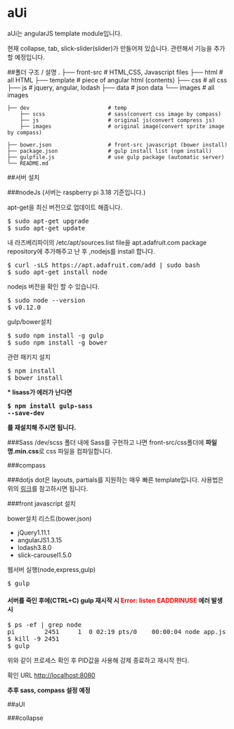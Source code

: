# aUi

aUi는 angularJS template module입니다.

현재 collapse, tab, slick-slider(slider)가 만들어져 있습니다.
관련해서 기능을 추가할 예정입니다.

##폴더 구조 / 설명
    .
    ├── front-src                   # HTML,CSS, Javascript files
        ├── html                    # all HTML
        ├── template                # piece of angular html (contents)
        ├── css                     # all css
        ├── js                      # jquery, angular, lodash
        ├── data                    # json data
        └── images                  # all images
        
    ├── dev                         # temp
        ├── scss                    # sass(convert css image by compass)
        ├── js                      # original js(convert compress js)
        ├── images                  # original image(convert sprite image by compass)
        
    ├── bower.json                  # front-src javascript (bower install)
    ├── package.json                # gulp install list (npm install)
    ├── gulpfile.js                 # use gulp package (automatic server)
    └── README.md

##서버 설치

###nodeJs
(서버는 raspberry pi 3.18 기준입니다.)

apt-get을 최신 버전으로 업데이트 해줍니다.
<pre>
$ sudo apt-get upgrade
$ sudo apt-get update
</pre>

내 라즈베리파이의 /etc/apt/sources.list file을 apt.adafruit.com package repository에 추가해주고 난 후 ,nodejs를 install 합니다.
<pre>
$ curl -sLS https://apt.adafruit.com/add | sudo bash
$ sudo apt-get install node
</pre>

nodejs 버전을 확인 할 수 있습니다.
<pre>
$ sudo node --version
$ v0.12.0
</pre>

gulp/bower설치
<pre>
$ sudo npm install -g gulp
$ sudo npm install -g bower
</pre>

관련 패키지 설치
<pre>
$ npm install
$ bower install
</pre>

<strong>* lisass가 에러가 난다면 <pre>$ npm install gulp-sass --save-dev</pre>를 재설치해 주시면 됩니다.</strong>

###Sass
/dev/scss 폴더 내에 Sass를 구현하고 나면 front-src/css폴더에 <strong>파일명.min.css</strong>로 css 파일을 컴파일합니다.

###compass


###dotjs
dot은 layouts, partials를 지원하는 매우 빠른 template입니다.
사용법은 위의 [링크](https://www.npmjs.com/package/express-dot-engine)를 참고하시면 됩니다.

###front javascript 설치

bower설치 리스트(bower.json)
<ul>
<li>jQuery1.11.1</li>
<li>angularJS1.3.15</li>
<li>lodash3.8.0</li>
<li>slick-carousel1.5.0</li>
</ul>

웹서버 실행(node,express,gulp)
<pre>
$ gulp
</pre>

#### 서버를 죽인 후에(CTRL+C) gulp 재시작 시 <strong style="color:red">Error: listen EADDRINUSE</strong> 에러 발생 시
<pre>
$ ps -ef | grep node
pi        2451     1  0 02:19 pts/0    00:00:04 node app.js
$ kill -9 2451
$ gulp
</pre>
위와 같이 프로세스 확인 후 PID값을 사용해 강제 종료하고 재시작 한다.

확인 URL
[http://localhost:8080](http://localhost:8080)

<strong>추후 sass, compass 설정 예정</strong>

##aUI

###collapse




